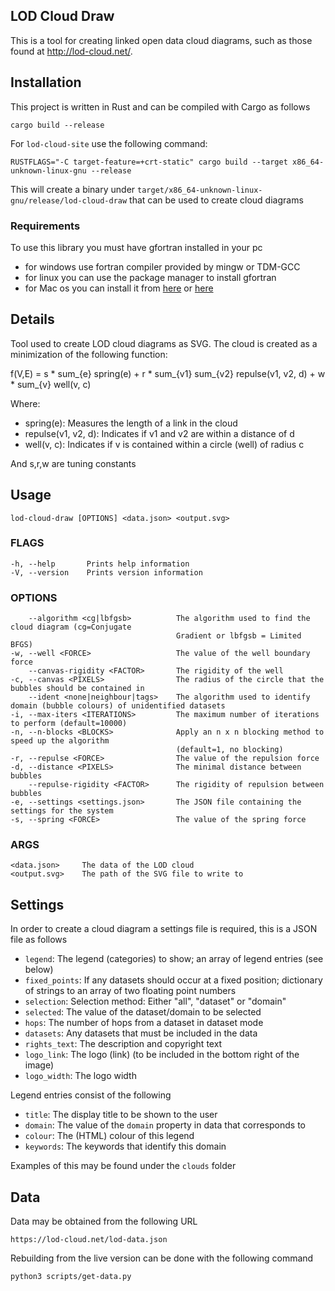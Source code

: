 LOD Cloud Draw
--------------

This is a tool for creating linked open data cloud diagrams, such as those 
found at http://lod-cloud.net/. 

## Installation

This project is written in Rust and can be compiled with Cargo as follows

    cargo build --release

For `lod-cloud-site` use the following command:

    RUSTFLAGS="-C target-feature=+crt-static" cargo build --target x86_64-unknown-linux-gnu --release

This will create a binary under `target/x86_64-unknown-linux-gnu/release/lod-cloud-draw` that can be used 
to create cloud diagrams

### Requirements

To use this library you must have gfortran installed in your pc

* for windows use fortran compiler provided by mingw or TDM-GCC
* for linux you can use the package manager to install gfortran
* for Mac os you can install it from [here](http://hpc.sourceforge.net/) or 
    [here](http://sourceforge.net/projects/hpc/files/hpc/g95/gfortran-mlion.tar.gz)

## Details

Tool used to create LOD cloud diagrams as SVG.
The cloud is created as a minimization of the following function:

  f(V,E) = s * sum_{e} spring(e) + r * sum_{v1} sum_{v2} repulse(v1, v2, d) + 
                w * sum_{v} well(v, c)

Where:

* spring(e): Measures the length of a link in the cloud
* repulse(v1, v2, d): Indicates if v1 and v2 are within a distance of d
* well(v, c): Indicates if v is contained within a circle (well) of radius c

And s,r,w are tuning constants

## Usage
    
    lod-cloud-draw [OPTIONS] <data.json> <output.svg>

### FLAGS

    -h, --help       Prints help information
    -V, --version    Prints version information

### OPTIONS

        --algorithm <cg|lbfgsb>          The algorithm used to find the cloud diagram (cg=Conjugate
                                         Gradient or lbfgsb = Limited BFGS)
    -w, --well <FORCE>                   The value of the well boundary force
        --canvas-rigidity <FACTOR>       The rigidity of the well
    -c, --canvas <PIXELS>                The radius of the circle that the bubbles should be contained in
        --ident <none|neighbour|tags>    The algorithm used to identify domain (bubble colours) of unidentified datasets
    -i, --max-iters <ITERATIONS>         The maximum number of iterations to perform (default=10000)
    -n, --n-blocks <BLOCKS>              Apply an n x n blocking method to speed up the algorithm 
                                         (default=1, no blocking)
    -r, --repulse <FORCE>                The value of the repulsion force
    -d, --distance <PIXELS>              The minimal distance between bubbles
        --repulse-rigidity <FACTOR>      The rigidity of repulsion between bubbles
    -e, --settings <settings.json>       The JSON file containing the settings for the system
    -s, --spring <FORCE>                 The value of the spring force

### ARGS

    <data.json>     The data of the LOD cloud
    <output.svg>    The path of the SVG file to write to

## Settings

In order to create a cloud diagram a settings file is required, this is a JSON 
file as follows

* `legend`: The legend (categories) to show; an array of legend entries (see below)
* `fixed_points`: If any datasets should occur at a fixed position; dictionary
    of strings to an array of two floating point numbers
* `selection`: Selection method: Either "all", "dataset" or "domain"
* `selected`: The value of the dataset/domain to be selected
* `hops`: The number of hops from a dataset in dataset mode
* `datasets`: Any datasets that must be included in the data
* `rights_text`:  The description and copyright text
* `logo_link`: The logo (link) (to be included in the bottom right of the image)
* `logo_width`: The logo width

Legend entries consist of the following

* `title`: The display title to be shown to the user
* `domain`: The value of the `domain` property in data that corresponds to
* `colour`: The (HTML) colour of this legend
* `keywords`:  The keywords that identify this domain

Examples of this may be found under the `clouds` folder

## Data

Data may be obtained from the following URL

    https://lod-cloud.net/lod-data.json

Rebuilding from the live version can be done with the following command

    python3 scripts/get-data.py
